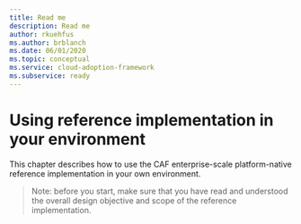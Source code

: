 ```yaml
---
title: Read me
description: Read me
author: rkuehfus
ms.author: brblanch
ms.date: 06/01/2020
ms.topic: conceptual
ms.service: cloud-adoption-framework
ms.subservice: ready
---
```


# Using reference implementation in your environment

This chapter describes how to use the CAF enterprise-scale platform-native reference implementation in your own environment.

> Note: before you start, make sure that you have read and understood the overall design objective and scope of the reference implementation.
